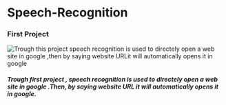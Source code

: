 # Speech-Recognition
### First Project
![Trough this project speech recognition is used to directely open a web site in google ,then by saying website URLit will automatically opens it in google
](images/How-To-Voice-Search.png)

##### Trough first project , speech recognition is used to directely open a web site in google .Then, by saying website URL it will automatically opens it in google.
